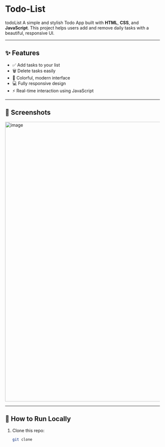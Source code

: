 # Todo-List
todoList
A simple and stylish Todo App built with **HTML**, **CSS**, and **JavaScript**. This project helps users add and remove daily tasks with a beautiful, responsive UI.

---

## ✨ Features

- ✅ Add tasks to your list
- 🗑️ Delete tasks easily
- 🌈 Colorful, modern interface
- 💻 Fully responsive design
- ⚡ Real-time interaction using JavaScript

---

## 📸 Screenshots
<img width="1919" height="912" alt="image" src="https://github.com/user-attachments/assets/989c3e1e-df2f-4978-90aa-d285641f9c1e" />

---

## 🚀 How to Run Locally

1. Clone this repo:
   ```bash
   git clone 
